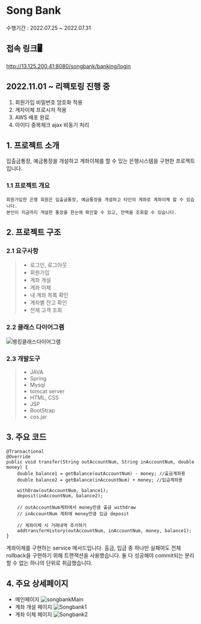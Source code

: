 # Song Bank
수행기간 : 2022.07.25 ~ 2022.07.31

## 접속 링크🖥️
http://13.125.200.41:8080/songbank/banking/login

## 2022.11.01 ~ 리팩토링 진행 중
1. 회원가입 비밀번호 암호화 적용
2. 계자이체 프로시저 적용
3. AWS 배포 완료
4. 아이디 중복체크 ajax 비동기 처리

## 1. 프로젝트 소개
입출금통장, 예금통장을 개설하고 계좌이체를 할 수 있는 은행시스템을 구현한 프로젝트입니다.

### 1.1 프로젝트 개요
```
회원가입한 은행 회원은 입출금통장, 예금통장을 개설하고 타인의 계좌로 계좌이체 할 수 있습니다.
본인이 지금까지 개설한 통장을 한눈에 확인할 수 있고, 잔액을 조회할 수 있습니다.
```
## 2. 프로젝트 구조
### 2.1 요구사항
> - 로그인, 로그아웃
> - 회원가입
> - 계좌 개설
> - 계좌 이체
> - 내 계좌 목록 확인
> - 계좌별 잔고 확인
> - 전체 고객 조회

### 2.2 클래스 다이어그램
![뱅킹클래스다이어그램](https://user-images.githubusercontent.com/90902468/189020255-2e840770-c9dc-4add-838b-d2e6ba0157e1.png)
### 2.3 개발도구
> - JAVA
> - Spring
> - Mysql
> - tomcat server
> - HTML, CSS
> - JSP
> - BootStrap
> - cos.jar

## 3. 주요 코드
```
@Transactional
@Override
public void transfer(String outAccountNum, String inAccountNum, double money) {
	double balance1 = getBalance(outAccountNum) - money; //출금계좌용
	double balance2 = getBalance(inAccountNum) + money; //입금계좌용
		
	withDraw(outAccountNum, balance1);
	deposit(inAccountNum, balance2);
		
	// outAccountNum계좌에서 money만큼 출금 withdraw
	// inAccountNum 계좌에 money만큼 입금 deposit
		
	// 계좌이체 시 거래내역 추가하기
	addtransferHistory(outAccountNum, inAccountNum, money, balance1);
}
```
계좌이체를 구현하는 service 메서드입니다.
출금, 입금 중 하나만 실패여도 전체 rollback을 구현하기 위해 트랜잭션을 사용했습니다.
둘 다 성공해야 commit되는 분리할 수 없는 하나의 단위로 취급했습니다.

## 4. 주요 상세페이지
- 메인페이지
![songbankMain](https://user-images.githubusercontent.com/90902468/189832623-f2a9cb4b-637b-47aa-95a0-100126db313c.png)
- 계좌 개설 페이지
![Songbank1](https://user-images.githubusercontent.com/90902468/189832645-61e14c46-226f-4c7a-ba4f-eb860e43326a.png)
- 계좌 이체 페이지
![Songbank2](https://user-images.githubusercontent.com/90902468/189832656-06f38c0c-e51d-4e11-b207-46f62a5c5cb9.png)

